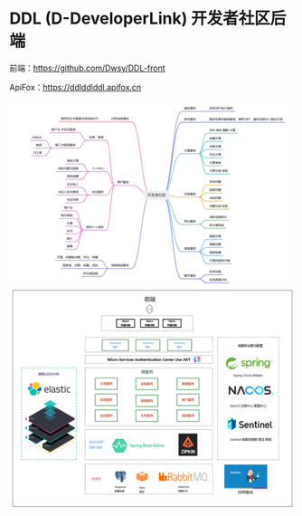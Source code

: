 # DDL (D-DeveloperLink) 开发者社区后端

前端：https://github.com/Dwsy/DDL-front

ApiFox：https://ddlddlddl.apifox.cn

![](./doc/img/%E5%8A%9F%E8%83%BD.png)
![](./doc/img/架构.png)